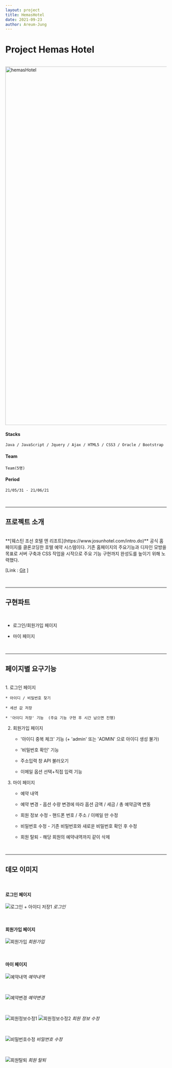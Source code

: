 ```yaml
---
layout: project
title: HemasHotel
date: 2021-09-23
author: Areum-Jung
---
```


# **Project Hemas Hotel**

<br>

<img width="1120" alt="hemasHotel" src="https://user-images.githubusercontent.com/78872071/134557835-18f3f1fc-1cc9-4f32-9f25-f606256d6f51.PNG">
  
<br>

#### **Stacks**

    Java / JavaScript / Jquery / Ajax / HTML5 / CSS3 / Oracle / Bootstrap

#### **Team**
  
    Team(5명)

#### **Period**

    21/05/31 - 21/06/21

<br>

---

## **프로젝트 소개**  
<br>
**[웨스틴 조선 호텔 앤 리조트](https://www.josunhotel.com/intro.do)** 공식 홈페이지를 클론코딩한 호텔 예약 시스템이다. 기존 홈페이지의 주요기능과 디자인 모방을 목표로 서버 구축과 CSS 작업을 시작으로 주요 기능 구현까지 완성도를 높이기 위해 노력했다. 

<br>

[Link : [Git](https://github.com/areumyy/JSP_TeamProject "hemasHotel link") ]

<br>

---
## **구현파트**  
<br>

* 로그인/회원가입 페이지  

* 마이 페이지

<br>

---
## **페이지별 요구기능**  
<br>
1. 로그인 페이지  

    * 아이디 / 비밀번호 찾기  

    * 세션 값 저장  

    * '아이디 저장' 기능  (주요 기능 구현 후 시간 남으면 진행)  

2. 회원가입 페이지  

    * '아이디 중복 체크' 기능 (+ 'admin' 또는 'ADMIN' 으로 아이디 생성 불가)  

    * '비밀번호 확인' 기능  

    * 주소입력 창 API 불러오기  

    * 이메일 옵션 선택+직접 입력 기능  

3. 마이 페이지  

    * 예약 내역  

    * 예약 변경 - 옵션 수량 변경에 따라 옵션 금액 / 세금 / 총 예약금액 변동  

    * 회원 정보 수정 - 핸드폰 번호 / 주소 / 이메일 만 수정  

    * 비밀번호 수정 - 기존 비밀번호와 새로운 비밀번호 확인 후 수정  

    * 회원 탈퇴 - 해당 회원의 예약내역까지 같이 삭제  

    <br>

---
## **데모 이미지**  
<br>

#### **로그인 페이지**
![로그인 + 아이디 저장1](https://user-images.githubusercontent.com/78872071/134597645-f808de2a-8c6b-4834-8bb5-a687887a6df5.PNG)
*로그인*

<br>

#### **회원가입 페이지**
![회원가입](https://user-images.githubusercontent.com/78872071/134597683-6a7222d5-e6fc-4a91-8212-d3fb4741d814.png)
*회원가입*

<br>

#### **마이 페이지**  
![예약내역](https://user-images.githubusercontent.com/78872071/134597772-a846245b-d80d-4770-a40a-e87f5aedb508.PNG)
*예약내역*

<br>

![예약변경](https://user-images.githubusercontent.com/78872071/134597796-8df0a610-08a8-4379-ac2d-1be25dadb34f.PNG)
*예약변경*

<br>

![회원정보수정1](https://user-images.githubusercontent.com/78872071/134597877-86b0fa79-c82e-41a3-b128-ea7135f83444.PNG)
![회원정보수정2](https://user-images.githubusercontent.com/78872071/134597880-e7dd64bd-5401-442d-8812-302b72bdeeaa.PNG)
*회원 정보 수정*

<br>

![비밀번호수정](https://user-images.githubusercontent.com/78872071/134597911-cdd395e0-ddfe-4402-ab53-5f21b6e2ba57.PNG)
*비밀번호 수정*

<br>

![회원탈퇴](https://user-images.githubusercontent.com/78872071/134597916-af1ae0ea-abaa-43de-8a89-34981cef08c1.PNG)
*회원 탈퇴*
